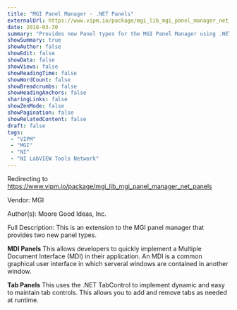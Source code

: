 ```yaml
---
title: "MGI Panel Manager - .NET Panels"
externalUrl: https://www.vipm.io/package/mgi_lib_mgi_panel_manager_net_panels
date: 2018-03-30
summary: "Provides new Panel types for the MGI Panel Manager using .NET controls."
showSummary: true
showAuthor: false
showEdit: false
showData: false
showViews: false
showReadingTime: false
showWordCount: false
showBreadcrumbs: false
showHeadingAnchors: false
sharingLinks: false
showZenMode: false
showPagination: false
showRelatedContent: false
draft: false
tags:
 - "VIPM"
 - "MGI"
 - "NI"
 - "NI LabVIEW Tools Network"
---
```


Redirecting to https://www.vipm.io/package/mgi_lib_mgi_panel_manager_net_panels

Vendor: MGI

Author(s): Moore Good Ideas, Inc.
 
Full Description:
This is an extension to the MGI panel manager that provides two new panel types. 

**MDI Panels**
This allows developers to quickly implement a Multiple Document Interface (MDI) in their application. An MDI is a common graphical user interface in which serveral windows are contained in another window.

**Tab Panels**
This uses the .NET TabControl to implement dynamic and easy to maintain tab controls. This allows you to add and remove tabs as needed at runtime.
